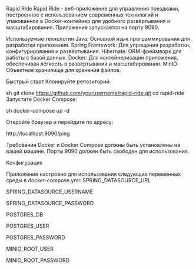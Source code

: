 
Rapid Ride
Rapid Ride - веб-приложение для управления поездками, построенное с использованием современных технологий и упакованное в Docker-контейнер для удобного развёртывания и масштабирования. Приложение запускается на порту 9090.

Используемые технологии
Java: Основной язык программирования для разработки приложения.
Spring Framework: Для упрощения разработки, конфигурирования и развёртывания.
Hibernate: ORM-фреймворк для работы с базой данных.
Docker: Для контейнеризации приложения, обеспечивая лёгкость в развёртывании и масштабировании.
MinIO: Объектное хранилище для хранения файлов.

Быстрый старт
Клонируйте репозиторий:

sh
git clone https://github.com/yourusername/rapid-ride.git
cd rapid-ride
Запустите Docker Compose:

sh
docker-compose up -d


Откройте браузер и перейдите по адресу:

http://localhost:9090/ping

Требования
Docker и Docker Compose должны быть установлены на вашей машине.
Порты 9090 должен быть свободен для использования.

Конфигурация

Приложение настроено для использования следующих переменных среды в docker-compose.yml:
SPRING_DATASOURCE_URL

SPRING_DATASOURCE_USERNAME

SPRING_DATASOURCE_PASSWORD



POSTGRES_DB

POSTGRES_USER

POSTGRES_PASSWORD

MINIO_ROOT_USER

MINIO_ROOT_PASSWORD
